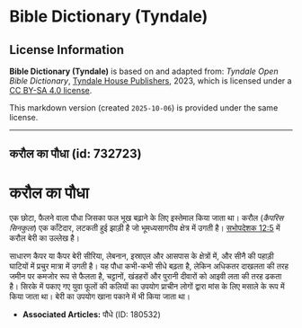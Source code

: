 # Bible Dictionary (Tyndale)

## License Information

**Bible Dictionary (Tyndale)** is based on and adapted from: _Tyndale Open Bible Dictionary_, [Tyndale House Publishers](https://tyndaleopenresources.com/), 2023, which is licensed under a [CC BY-SA 4.0 license](https://creativecommons.org/licenses/by-sa/4.0/legalcode.en).

This markdown version (created `2025-10-06`) is provided under the same license.



--------------------------------

## करौल का पौधा (id: 732723)

करौल का पौधा
============

एक छोटा, फैलने वाला पौधा जिसका फल भूख बढ़ाने के लिए इस्तेमाल किया जाता था। करौल (*कैपरिस सिनकुला*) एक काँटेदार, लटकती हुई झाड़ी है जो भूमध्यसागरीय क्षेत्र में उगती है। [सभोपदेशक 12:5](https://ref.ly/Eccl12:5) में करौल बेरी का उल्लेख है।

साधारण कैपर या कैपर बेरी सीरिया, लेबनान, इस्राएल और आसपास के क्षेत्रों में, और सीनै की पहाड़ी घाटियों में प्रचुर मात्रा में उगती है। यह पौधा कभी\-कभी सीधे बढ़ता है, लेकिन अधिकतर दाखलता की तरह जमीन पर कमजोर रूप से फैलता है, चट्टानों, खंडहरों और पुरानी दीवारों को आइवी लता की तरह ढकता है। सिरके में पकाए गए युवा फूलों की कलियों का उपयोग प्राचीन लोगों द्वारा मांस के लिए मसाले के रूप में किया जाता था। बेरी का उपयोग खाना पकाने में भी किया जाता था।

* **Associated Articles:** पौधे (ID: 180532)

